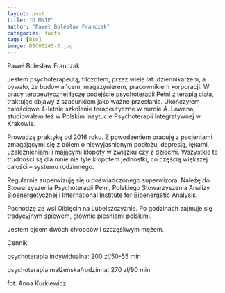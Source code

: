 ```yaml
---
layout: post
title: "O MNIE"
author: "Paweł Bolesław Franczak"
categories: facts
tags: [bio]
image: DSC00245-3.jpg
---
```

Paweł Bolesław Franczak

Jestem psychoterapeutą, filozofem, przez wiele lat: dziennikarzem, a bywało, że budowlańcem, magazynierem, pracownikiem korporacji. W pracy terapeutycznej łączę podejście psychoterapii Pełni z terapią ciała, traktując objawy z szacunkiem jako ważne przesłania. Ukończyłem całościowe 4-letnie szkolenie terapeutyczne w nurcie A. Lowena, studiowałem też w Polskim Insytucie Psychoterapii Integratywnej w Krakowie.

Prowadzę praktykę od 2016 roku. Z powodzeniem pracuję z pacjentami zmagającymi się z bólem o niewyjaśnionym podłożu, depresją, lękami, uzależnieniami i mającymi kłopoty w związku czy z dziećmi. Wszystkie te trudności są dla mnie nie tyle kłopotem jednostki, co częścią większej całości – systemu rodzinnego. 

Regularnie superwizuję się u doświadczonego superwizora.  Należę do Stowarzyszenia Psychoterapii Pełni, Polskiego Stowarzyszenia Analizy Bioenergetycznej i International Institute for Bioenergetic Analysis. 

Pochodzę ze wsi Olbięcin na Lubelszczyźnie.  Po godzinach zajmuje się tradycyjnym śpiewem, głównie pieśniami polskimi.

Jestem ojcem dwóch chłopców i szczęśliwym mężem. 



Cennik:

psychoterapia indywidualna: 200 zł/50-55 min

psychoterapia małżeńska/rodzinna: 270 zł/90 min

fot. Anna Kurkiewicz
